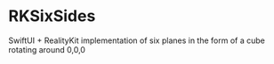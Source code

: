# RKSixSides
SwiftUI + RealityKit implementation of six planes in the form of a cube rotating around 0,0,0
